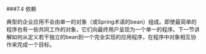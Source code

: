 ###7.4 依赖

典型的企业应用不会由单一的对象（或Spring术语的bean）组成。即使最简单的程序也有一些共同工作的对象，它们向最终用户呈现为一个单一的程序。下一节讲解如何从定义若干独立的bean到一个完全实现的应用程序，在程序中对象相互协作来完成一个目标。

